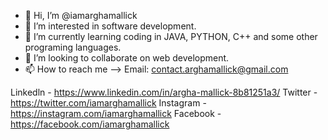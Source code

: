 - 👋 Hi, I’m @iamarghamallick
- 👀 I’m interested in software development.
- 🌱 I’m currently learning coding in JAVA, PYTHON, C++ and some other programing languages.
- 💞️ I’m looking to collaborate on web development.
- 📫 How to reach me -->
Email: contact.arghamallick@gmail.com

Linkedln - https://www.linkedin.com/in/argha-mallick-8b81251a3/
Twitter - https://twitter.com/iamarghamallick
Instagram - https://instagram.com/iamarghamallick
Facebook - https://facebook.com/iamarghamallick


<!---
iamarghamallick/iamarghamallick is a ✨ special ✨ repository because its `README.md` (this file) appears on your GitHub profile.
You can click the Preview link to take a look at your changes.
--->
